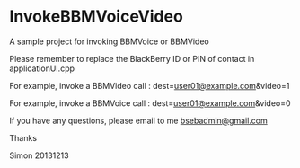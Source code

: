 InvokeBBMVoiceVideo
===================

A sample project for invoking BBMVoice or BBMVideo

Please remember to replace the BlackBerry ID or PIN of contact in applicationUI.cpp

For example, invoke a BBMVideo call : dest=user01@example.com&video=1

For example, invoke a BBMVoice call : dest=user01@example.com&video=0

If you have any questions, please email to me
bsebadmin@gmail.com

Thanks

Simon
20131213